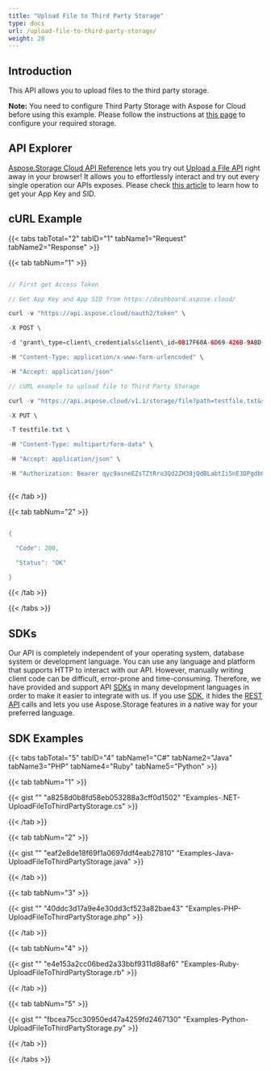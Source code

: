 ```yaml
---
title: "Upload File to Third Party Storage"
type: docs
url: /upload-file-to-third-party-storage/
weight: 20
---
```


## **Introduction**
This API allows you to upload files to the third party storage.

**Note:** You need to configure Third Party Storage with Aspose for Cloud before using this example. Please follow the instructions at [this page](https://docs.aspose.cloud/display/totalcloud/How+to+Configure+3rd+Party+Cloud+Storages) to configure your required storage.
## **API Explorer**
[Aspose.Storage Cloud API Reference](https://apireference.aspose.cloud/storage/) lets you try out [Upload a File API](https://apireference.aspose.cloud/storage/#!/File/PutCreate) right away in your browser! It allows you to effortlessly interact and try out every single operation our APIs exposes. Please check [this article](https://docs.aspose.cloud/display/totalcloud/Create+New+App+and+Get+App+Key+and+SID) to learn how to get your App Key and SID.
## **cURL Example**
{{< tabs tabTotal="2" tabID="1" tabName1="Request" tabName2="Response" >}}

{{< tab tabNum="1" >}}

```java

// First get Access Token

// Get App Key and App SID from https://dashboard.aspose.cloud/

curl -v "https://api.aspose.cloud/oauth2/token" \

-X POST \

-d 'grant\_type=client\_credentials&client\_id=0B17F60A-6D69-426B-9ABD-79F35A6E9F7B&client\_secret=53b8b19adffa41a3e87dbbd8858977ae' \

-H "Content-Type: application/x-www-form-urlencoded" \

-H "Accept: application/json"

// cURL example to upload file to Third Party Storage

curl -v "https://api.aspose.cloud/v1.1/storage/file?path=testfile.txt&storage=DropboxStorage" \

-X PUT \

-T testfile.txt \

-H "Content-Type: multipart/form-data" \

-H "Accept: application/json" \

-H "Authorization: Bearer qyc9asneEZsTZtRro3Qd2ZH38jQdBLabtIi5nE3DPgdbGolk0K8RQwB1kC1umqfp4rAKeP8gFTIRSRhl6uShnbX70X-\_ieDHPAK1cCAH1Kiq6fz8lnHZc-zXmHir\_TxsXrjvsjMGDwRmhjncUDMPhEU4Ah8rq0XT-8Q\_dz2lWCnJsrYMXp8S2jf0QRb3xmIT5Bw1lRxsDa9PeBQ9BxDPBNYBepAUKkjNCSywA4nnoAIBeKc6mt7cmIO3J3Kv4mYk\_r2z1Mog\_lgmFmzYrLLPTcKNUzFHOtSAjMlz8Tn2uyihbfXJVqu7pCDd6I1yIxvcHbNIgBd01tFTjQpHUh\_Pr5sKyhXg0RYLZNOSrREuRqcR04mSfR\_E9RsN5k1TReZxhfUY8oacfCeUIMysGOvGB-F9J5DR41DwkxrezAeYUPE8hGBm"



```

{{< /tab >}}

{{< tab tabNum="2" >}}

```java

{

  "Code": 200,

  "Status": "OK"

}

```

{{< /tab >}}

{{< /tabs >}}
## **SDKs**
Our API is completely independent of your operating system, database system or development language. You can use any language and platform that supports HTTP to interact with our API. However, manually writing client code can be difficult, error-prone and time-consuming. Therefore, we have provided and support API [SDKs](https://github.com/aspose-storage-cloud) in many development languages in order to make it easier to integrate with us. If you use [SDK](https://github.com/aspose-storage-cloud), it hides the [REST API](https://apireference.aspose.cloud/storage/#!/File/PutCreate) calls and lets you use Aspose.Storage features in a native way for your preferred language.
## **SDK Examples**
{{< tabs tabTotal="5" tabID="4" tabName1="C#" tabName2="Java" tabName3="PHP" tabName4="Ruby" tabName5="Python" >}}

{{< tab tabNum="1" >}}

{{< gist "" "a8258d0b8fd58eb053288a3cff0d1502" "Examples-.NET-UploadFileToThirdPartyStorage.cs" >}}

{{< /tab >}}

{{< tab tabNum="2" >}}

{{< gist "" "eaf2e8de18f69f1a0697ddf4eab27810" "Examples-Java-UploadFileToThirdPartyStorage.java" >}}

{{< /tab >}}

{{< tab tabNum="3" >}}

{{< gist "" "40ddc3d17a9e4e30dd3cf523a82bae43" "Examples-PHP-UploadFileToThirdPartyStorage.php" >}}

{{< /tab >}}

{{< tab tabNum="4" >}}

{{< gist "" "e4e153a2cc06bed2a33bbf9311d88af6" "Examples-Ruby-UploadFileToThirdPartyStorage.rb" >}}

{{< /tab >}}

{{< tab tabNum="5" >}}

{{< gist "" "fbcea75cc30950ed47a4259fd2467130" "Examples-Python-UploadFileToThirdPartyStorage.py" >}}

{{< /tab >}}

{{< /tabs >}}
